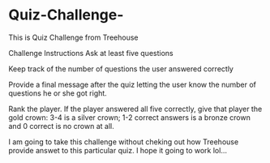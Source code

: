 # Quiz-Challenge-
This is Quiz Challenge from Treehouse 

Challenge Instructions
Ask at least five questions

Keep track of the number of questions the user answered correctly

Provide a final message after the quiz letting the user know the number of questions he or she got right.

Rank the player. If the player answered all five correctly, give that player the gold crown: 3-4 is a silver crown; 1-2 correct answers is a bronze crown and 0 correct is no crown at all.


I am going to take this challenge without cheking out how Treehouse provide answet to this particular quiz. 
I hope it going to work lol... 

